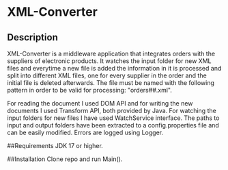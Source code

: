 # XML-Converter

## Description
XML-Converter is a middleware application that integrates orders with the suppliers of electronic products.
It watches the input folder for new XML files and everytime a new file is added the information in it is 
processed and split into different XML files, one for every supplier in the order and the initial file is deleted afterwards.
The file must be named with the following pattern in order to be valid for processing: "orders##.xml".

For reading the document I used DOM API and for writing the new documents I used Transform API, both provided by Java.
For watching the input folders for new files I have used WatchService interface. The paths to input and output folders have been extracted to a config.properties file and can be easily modified. Errors
are logged using Logger.

##Requirements
JDK 17 or higher.

##Installation
Clone repo and run Main().



